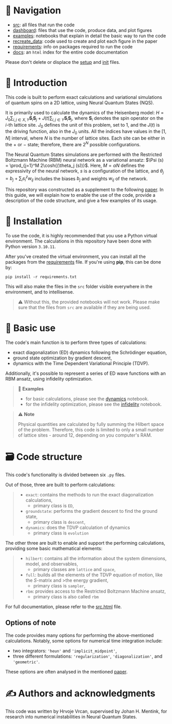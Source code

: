 # 📌 **Navigation**

- [src](src/): all files that run the code
- [dashboard](dashboard/): files that use the code, produce data, and plot figures
- [examples](dashboard/examples/): notebooks that explain in detail the basic way to run the code
- [recreate_data](dashboard/recreate_data/): code used to create and plot each figure in the paper
- [requirements](requirements.txt): info on packages required to run the code
- [docs](docs/): an `html` index for the entire code documentation

Please don't delete or displace the [setup](setup.py) and [init](src/__init__.py) files.

# 📖 **Introduction**

This code is built to perform exact calculations and variational simulations of quantum spins on a 2D lattice, using Neural Quantum States (NQS).

It is primarily used to calculate the dynamics of the Heisenberg model:
$H = J_0 \sum_{i,j \in X,Y} \mathbf{S}_i \mathbf{S}_j + J(t) \sum_{i,j \in Y} \mathbf{S}_i \mathbf{S}_j$,
where $\mathbf{S}_i$ denotes the spin operator on the $i$-th lattice site. $J_0$ defines the unit of this problem, set to $1$, and the $J(t)$ is the driving function, also in the $J_0$ units. All the indices have values in the $[1, N]$ interval, where $N$ is the number of lattice sites. Each site can be either in the $+$ or $-$ state; therefore, there are $2^N$ possible configurations.

The Neural Quantum States simulations are performed with the Restricted Boltzmann Machine (RBM) neural network as a variational ansatz:
$\Psi (s) = \prod_{j=1}^M 2\cosh{(\theta_j (s))}$.
Here, $M = \alpha N$ defines the expressivity of the neural network, $s$ is a configuration of the lattice, and $\theta_j = b_j + \sum_i s_i^z w_{ij}$ includes the biases $b_j$ and weights $w_{ij}$ of the network.

This repository was constructed as a supplement to the following [paper](). In this guide, we will explain how to enable the use of the code, provide a description of the code structure, and give a few examples of its usage.

# 💽 **Installation**

To use the code, it is highly recommended that you use a Python virtual environment. The calculations in this repository have been done with Python version `3.10.11`.

After you've created the virtual environment, you can install all the packages from the [requirements](requirements.txt) file. If you're using **pip**, this can be done by:
```
pip install -r requirements.txt
```

This will also make the files in the `src` folder visible everywhere in the environment, and to intellisense.

> ⚠️ Without this, the provided notebooks will not work. Please make sure that the files from `src` are available if they are being used.

# 🔨 **Basic use**

The code's main function is to perform three types of calculations:
- exact diagonalization (ED) dynamics following the Schrödinger equation,
- ground state optimization by gradient descent,
- dynamics with the Time Dependent Variational Principle (TDVP).

Additionally, it's possible to represent a series of ED wave functions with an RBM ansatz, using infidelity optimization.

> 📝 **Examples**
>- for basic calculations, please see the [dynamics](dashboard/examples/dynamics.ipynb) notebook.
>- for the infidelity optimization, please see the [infidelity](dashboard/examples/infidelity.ipynb) notebook.

>⚠️ **Note**
>
> Physical quantities are calculated by fully summing the Hilbert space of the problem. Therefore, this code is limited to only a small number of lattice sites - around $12$, depending on you computer's RAM.

# 🗃️ **Code structure**

This code's functionality is divided between six `.py` files. 

Out of those, three are built to perform calculations:
>- `exact`: contains the methods to run the exact diagonalization calculations,
>    - primary class is `ED`,
>- `groundstate`: performs the gradient descent to find the ground state,
>    - primary class is `descent`,
>- `dynamics`: does the TDVP calculation of dynamics
>    - primary class is `evolution`

The other three are built to enable and support the performing calculations, providing some basic mathematical elements:
>- `hilbert`: contains all the information about the system dimensions, model, and observables,
>    - primary classes are `lattice` and `space`,
>- `full`: builds all the elements of the TDVP equation of motion, like the $S$-matrix and >the energy gradient,
>    - primary class is `sampler`,
>- `rbm`: provides access to the Restricted Boltzmann Machine ansatz,
>    - primary class is also called `rbm`

For full documentation, please refer to the [src.html](docs/src.html) file.

## Options of note

The code provides many options for performing the above-mentioned calculations. Notably, some options for numerical time integration include:
- two integrators: `'heun'` and `'implicit_midpoint'`,
- three different formulations: `'regularization'`, `'diagonalization'`, and `'geometric'`.

These options are often analysed in the mentioned [paper]().

# ✍️ **Authors and acknowledgments**

This code was written by Hrvoje Vrcan, supervised by Johan H. Mentink, for research into numerical instabilities in Neural Quantum States.
